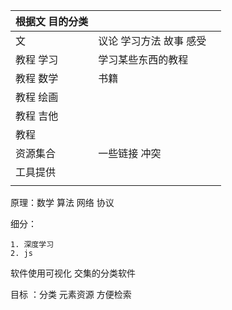 

| 根据文 目的分类 |                         |      |
| --------------- | ----------------------- | ---- |
| 文              | 议论 学习方法 故事 感受 |      |
| 教程  学习      | 学习某些东西的教程      |      |
| 教程 数学       | 书籍                    |      |
| 教程 绘画       |                         |      |
| 教程 吉他       |                         |      |
| 教程            |                         |      |
| 资源集合        | 一些链接  冲突          |      |
| 工具提供        |                         |      |
|                 |                         |      |



原理：数学 算法 网络 协议

细分：

 	1. 深度学习
 	2. js



软件使用可视化 交集的分类软件

目标 ：分类 元素资源 方便检索